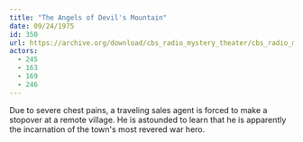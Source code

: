 ```yaml
---
title: "The Angels of Devil's Mountain"
date: 09/24/1975
id: 350
url: https://archive.org/download/cbs_radio_mystery_theater/cbs_radio_mystery_theater-0301-0350.zip/cbs_radio_mystery_theater-0301-0350%2Fcbsrmt_0350_the_angels_of_devils_mountain.mp3
actors:
  - 245
  - 163
  - 169
  - 246
---
```

Due to severe chest pains, a traveling sales agent is forced to make a stopover at a remote village. He is astounded to learn that he is apparently the incarnation of the town's most revered war hero.